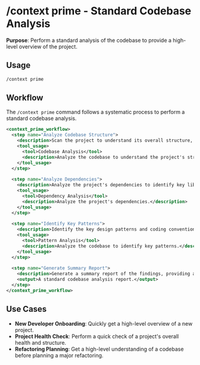 # /context prime - Standard Codebase Analysis

**Purpose**: Perform a standard analysis of the codebase to provide a high-level overview of the project.

## Usage
```bash
/context prime
```

## Workflow

The `/context prime` command follows a systematic process to perform a standard codebase analysis.

```xml
<context_prime_workflow>
  <step name="Analyze Codebase Structure">
    <description>Scan the project to understand its overall structure, including the primary language, framework, and key directories.</description>
    <tool_usage>
      <tool>Codebase Analysis</tool>
      <description>Analyze the codebase to understand the project's structure.</description>
    </tool_usage>
  </step>
  
  <step name="Analyze Dependencies">
    <description>Analyze the project's dependencies to identify key libraries and potential vulnerabilities.</description>
    <tool_usage>
      <tool>Dependency Analysis</tool>
      <description>Analyze the project's dependencies.</description>
    </tool_usage>
  </step>
  
  <step name="Identify Key Patterns">
    <description>Identify the key design patterns and coding conventions used in the project.</description>
    <tool_usage>
      <tool>Pattern Analysis</tool>
      <description>Analyze the codebase to identify key patterns.</description>
    </tool_usage>
  </step>
  
  <step name="Generate Summary Report">
    <description>Generate a summary report of the findings, providing a high-level overview of the project.</description>
    <output>A standard codebase analysis report.</output>
  </step>
</context_prime_workflow>
```

## Use Cases

*   **New Developer Onboarding**: Quickly get a high-level overview of a new project.
*   **Project Health Check**: Perform a quick check of a project's overall health and structure.
*   **Refactoring Planning**: Get a high-level understanding of a codebase before planning a major refactoring. 